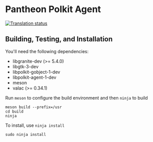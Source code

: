 # Pantheon Polkit Agent
[![Translation status](https://l10n.elementary.io/widgets/desktop/-/pantheon-agent-polkit/svg-badge.svg)](https://l10n.elementary.io/engage/desktop/?utm_source=widget)

## Building, Testing, and Installation

You'll need the following dependencies:
* libgranite-dev (>= 5.4.0)
* libgtk-3-dev
* libpolkit-gobject-1-dev
* libpolkit-agent-1-dev
* meson
* valac (>= 0.34.1)

Run `meson` to configure the build environment and then `ninja` to build

    meson build --prefix=/usr
    cd build
    ninja

To install, use `ninja install`

    sudo ninja install

